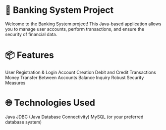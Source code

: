 # 🏦 Banking System Project
Welcome to the Banking System project! This Java-based application allows you to manage user accounts, perform transactions, and ensure the security of financial data.

# 📦 Features
User Registration & Login
Account Creation
Debit and Credit Transactions
Money Transfer Between Accounts
Balance Inquiry
Robust Security Measures

# 🌐 Technologies Used
Java
JDBC (Java Database Connectivity)
MySQL (or your preferred database system)

